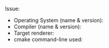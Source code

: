 
Issue:

- Operating System (name & version):
- Compiler (name & version):
- Target renderer:
- cmake command-line used:
